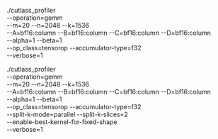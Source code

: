 
./cutlass_profiler \
  --operation=gemm \
  --m=20 --n=2048 --k=1536 \
  --A=bf16:column --B=bf16:column --C=bf16:column --D=bf16:column \
  --alpha=1 --beta=1 \
  --op_class=tensorop --accumulator-type=f32 \
  --verbose=1


./cutlass_profiler \
  --operation=gemm \
  --m=20 --n=2048 --k=1536 \
  --A=bf16:column --B=bf16:column --C=bf16:column --D=bf16:column \
  --alpha=1 --beta=1 \
  --op_class=tensorop --accumulator-type=f32 \
  --split-k-mode=parallel --split-k-slices=2 \
  --enable-best-kernel-for-fixed-shape \
  --verbose=1
